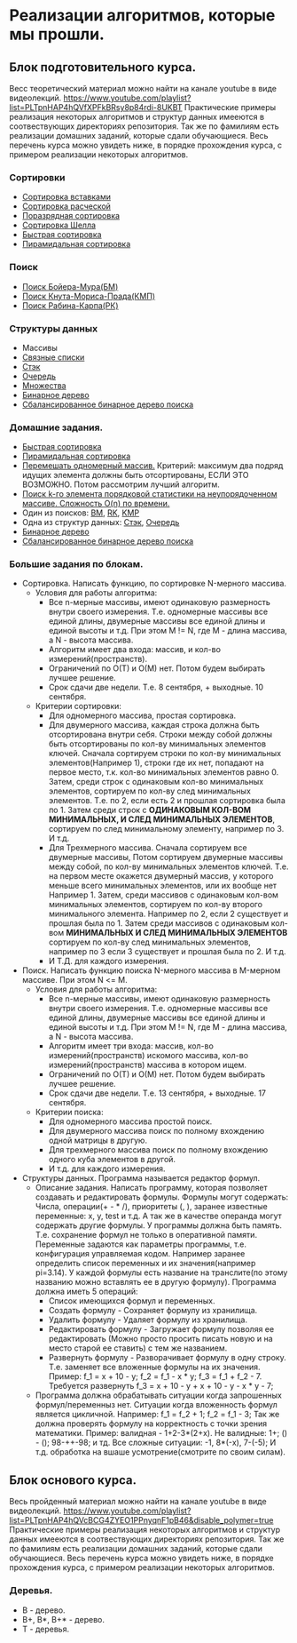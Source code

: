 # Реализации алгоритмов, которые мы прошли.

## Блок подготовительного курса.
Весс теоретический материал можно найти на канале youtube в виде видеолекций.
https://www.youtube.com/playlist?list=PLTpnHAP4hQVfXPFkBRsy8p84rdi-8UKBT
Практические примеры реализация некоторых алгоритмов и структур данных имееются в соотвествующих директориях репозитория.
Так же по фамилиям есть реализации домашних заданий, которые сдали обучающиеся.
Весь перечень курса можно увидеть ниже, в порядке прохождения курса, с примером реализации некоторых алгоритмов.

### Сортировки
 * [Сортировка вставками](./sort/insert_sort.py)
 * [Сортировка расческой](./sort/comb_sort.py)
 * [Поразрядная сортировка](./sort/radix_sort.py)
 * [Сортировка Шелла](./sort/shell_sort.py)
 * [Быстрая сортировка](./sort/quick_sort.py)
 * [Пирамидальная сортировка](./sort/heap_sort.py)

### Поиск
 * [Поиск Бойера-Мура(БМ)](./base_search/bm.py)
 * [Поиск Кнута-Мориса-Прада(КМП)](./base_search/kmp.py)
 * [Поиск Рабина-Карпа(РК)](./base_search/rk.py)

### Структуры данных
 * Массивы
 * [Связные списки](./structures/list.py)
 * [Стэк](./structures/stack.py)
 * [Очередь](./structures/queue.py)
 * [Множества](./structures/set.py)
 * [Бинарное дерево](./structures/binary_three.py)
 * [Сбалансированное бинарное дерево поиска](./structures/AVL.py)


### Домашние задания.
 * [Быстрая сортировка](./sort/quick_sort.py)
 * [Пирамидальная сортировка](./sort/heap_sort.py)
 * [Перемешать одномерный массив.](./sort/mixer.py) 
 Критерий: максимум два подряд идущих элемента должны быть отсортированы, ЕСЛИ ЭТО ВОЗМОЖНО.
 Потом рассмотрим лучший алгоритм.
 * [Поиск k-го элемента порядковой статистики на неупорядоченном массиве. Сложность O(n) по времени.](./base_search/k-search.py)
 * Один из поисков: [BM](./base_search/bm.py), [RK](./base_search/rk.py), [KMP](./base_search/kmp.py)
 * Одна из структур данных: [Стэк](./structures/stack.py), [Очередь](./structures/queue.py)
 * [Бинарное дерево](./structures/binary_three.py)
 * [Сбалансированное бинарное дерево поиска](./structures/AVL.py)
    

### Большие задания по блокам.
 * Сортировка. Написать функцию, по сортировке N-мерного массива.  
    * Условия для работы алгоритма:
        * Все n-мерные массивы, имеют одинаковую размерность внутри своего измерения. 
        Т.е. одномерные массивы все единой длины, двумерные массивы все единой длины и единой высоты и т.д.
        При этом M != N, где M - длина массива, а N - высота массива.
        * Алгоритм имеет два входа: массив, и кол-во измерений(пространств).
        * Ограничений по O(T) и O(M) нет. Потом будем выбирать лучшее решение.
        * Срок сдачи две недели. Т.е. 8 сентября, + выходные. 10 сентября.
    * Критерии сортировки:
        * Для одномерного массива, простая сортировка.
        * Для двумерного массива, каждая строка должна быть отсортирована внутри себя. 
        Строки между собой должны быть отсортированы по кол-ву минимальных элементов ключей.
        Сначала сортируем строки по кол-ву минимальных элементов(Например 1), 
        строки где их нет, попадают на первое место, т.к. кол-во минимальных элементов равно 0.
        Затем, среди строк с одинаковым кол-во минимальных элементов, 
        сортируем по кол-ву след минимальных элементов. 
        Т.е. по 2, если есть 2 и прошлая сортировка была по 1.
        Затем среди строк с **ОДИНАКОВЫМ КОЛ-ВОМ МИНИМАЛЬНЫХ, И СЛЕД МИНИМАЛЬНЫХ ЭЛЕМЕНТОВ**,
        сортируем по след минимальному элементу, например по 3. И т.д.
        * Для Трехмерного массива. Сначала сортируем все двумерные массивы,
        Потом сортируем двумерные массивы между собой, по кол-ву минимальных элементов ключей.
        Т.е. на первом месте окажется двумерный массив, у которого меньше всего минимальных элементов,
        или их вообще нет Например 1. Затем, среди массивов с одинаковым кол-вом минимальных элементов,
        сортируем по кол-ву второго минимального элемента. Например по 2, если 2 существует и прошлая была по 1.
        Затем среди массивов с одинаковым кол-вом **МИНИМАЛЬНЫХ И СЛЕД МИНИМАЛЬНЫХ ЭЛЕМЕНТОВ** 
        сортируем по кол-ву след минимальных элементов, например по 3 если 3 существует и прошлая была по 2. И т.д.
        * И Т.Д. для каждого измерения.
 * Поиск. Написать функцию поиска N-мерного массива в M-мерном массиве. При этом N <= M.
    * Условия для работы алгоритма:
        * Все n-мерные массивы, имеют одинаковую размерность внутри своего измерения. 
        Т.е. одномерные массивы все единой длины, двумерные массивы все единой длины и единой высоты и т.д.
        При этом M != N, где M - длина массива, а N - высота массива.
        * Алгоритм имеет три входа: массив, кол-во измерений(пространств) искомого массива, кол-во измерений(пространств) массива в котором ищем. 
        * Ограничений по O(T) и O(M) нет. Потом будем выбирать лучшее решение.
        * Срок сдачи две недели. Т.е. 13 сентября, + выходные. 17 сентября.
    * Критерии поиска:
        * Для одномерного массива простой поиск.
        * Для двумерного массива поиск по полному вхождению одной матрицы в другую.
        * Для трехмерного массива поиск по полному вхождению одного куба элементов в другой.
        * И т.д. для каждого измерения.
 * Структуры данных. Программа называется редактор формул.
    * Описание задания. Написать программу, которая позволяет создавать и редактировать формулы.
    Формулы могут содержать: Числа, операции(+ - * /), приоритеты (, ), заранее известные переменные: x, y, test и т.д.
    А так же в качестве операнда могут содержать другие формулы.
    У программы должна быть память. Т.е. сохранение формул не только в оперативной памяти. 
    Переменные задаются как параметры программы, т.е. конфигурация управляемая кодом.
    Например заранее определить список переменных и их значения(например pi=3.14).
    У каждой формулы есть название на транслите(по этому названию можно вставлять ее в другую формулу).
    Программа должна иметь 5 операций:
        * Список имеющихся формул и переменных.
        * Создать формулу - Сохраняет формулу из хранилища.
        * Удалить формулу - Удаляет формулу из хранилища.
        * Редактировать формулу - Загружает формулу позволяя ее редактировать
            (Можно просто просить писать новую и на место старой ее ставить) с тем же названием.
        * Развернуть формулу - Разворачивает формулу в одну строку. Т.е. заменяет все вложенные формулы на их значения.
        Пример: f_1 = x + 10 - y; f_2 = f_1 - x * y; f_3 = f_1 + f_2 - 7. 
        Требуется развернуть f_3 = x + 10 - y + x + 10 - y - x * y - 7;
    * Программа должна обрабатывать ситуации когда запрошенных формул/переменныз нет.
    Ситуации когда вложенность формул является цикличной. Например: f_1 = f_2 + 1; f_2 = f_1 - 3;
    Так же должна проверять формулу на корректность с точки зрения математики.
    Пример: валидная - 1+2-3*(2+x). Не валидные: 1+; () - (); 98-++-98; и тд.
    Все сложные ситуации: -1, 8*(-x), 7-(-5); И т.д. обработка на вшаше усмотрение(смотрите по своим силам).
    

## Блок основого курса.

Весь пройденный материал можно найти на канале youtube в виде видеолекций.
https://www.youtube.com/playlist?list=PLTpnHAP4hQVcBCG4ZYEO1PPnyqnF1pB46&disable_polymer=true
Практические примеры реализация некоторых алгоритмов и структур данных имееются 
в соотвествующих директориях репозитория. 
Так же по фамилиям есть реализации домашних заданий, 
которые сдали обучающиеся. 
Весь перечень курса можно увидеть ниже, 
в порядке прохождения курса, с примером реализации некоторых алгоритмов. 


### Деревья.
 * B - дерево.
 * B+, B*, B+* - дерево.
 * T - деревья.

